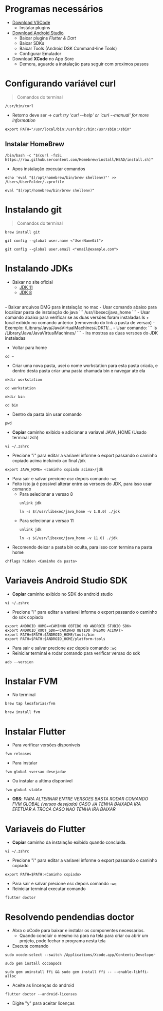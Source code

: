 # Programas necessários
- [Download VSCode](https://code.visualstudio.com/)
    - Instalar plugins
- [Download Android Studio](https://developer.android.com/studio?hl=pt&gclid=CjwKCAjw0dKXBhBPEiwA2bmObQnK-HUSx7GH7u0_IsC1vf9_WvEzh0o1eDUsKa03aXz6D0zIGDSRrRoCnn8QAvD_BwE&gclsrc=aw.ds)
    - Baixar plugins *Flutter & Dart*
    - Baixar SDKs
    - Baixar Tools (Android DSK Command-line Tools)
    - Configurar Emulador
- Download **XCode** no App Sore
    - Demora, aguarde a instalação para seguir com proximos passos

# Configurando variável curl
> Comandos do terminal<br>
```
/usr/bin/curl
```

- Retorno deve ser -> *curl: try 'curl --help' or 'curl --manual' for more information* <br>

```
export PATH="/usr/local/bin:/usr/bin:/bin:/usr/sbin:/sbin"
```
## Instalar HomeBrew
```
/bin/bash -c "$(curl -fsSL https://raw.githubusercontent.com/Homebrew/install/HEAD/install.sh)"
```
- Apos instalação executar comandos
```
echo 'eval "$(/opt/homebrew/bin/brew shellenv)"' >> /Users/UserFolder/.zprofile
```
```
eval "$(/opt/homebrew/bin/brew shellenv)"
```
# Instalando git
> Comandos do terminal<br>
```
brew install git
```
```
git config --global user.name <"UserNameGit">
```
```
git config --global user.email <"email@example.com">
```
# Instalando JDKs
- Baixar no site oficial
    - [JDK 11](https://www.oracle.com/br/java/technologies/javase/jdk11-archive-downloads.html)
    - [JDK 8](https://www.oracle.com/br/java/technologies/javase/javase8-archive-downloads.html)
<br>
- Baixar arquivos DMG para instalação no mac
- Usar comando abaixo para localizar pasta de instalação do java
```
/usr/libexec/java_home
```
- Usar comando abaixo para verificar se as duas versões foram instaladas
ls + local exibido no comando anterior (removendo do link a pasta de versao)
    - Exemplo: /Library/Java/JavaVirtualMachines/JDK11/...
    - Usar comando:
       ```
        ls /Library/Java/JavaVirtualMachines/
        ```
    - Ira mostras as duas versoes do JDK instaladas
    

- Voltar para home
```
cd ~
```
- Criar uma nova pasta, usei o nome workstation para esta pasta criada, e dentro desta pasta criar uma pasta chamada bin e navegar ate ela
```
mkdir workstation
```
```
cd workstation
```
```
mkdir bin
```
```
cd bin
```
- Dentro da pasta bin usar comando 
```
pwd
```
- **Copiar** caminho exibido e adicionar a variavel JAVA_HOME (Usado terminal zsh)
```
vi ~/.zshrc
```
- Precione "i" para editar a variavel informe o export passando o caminho copiado acima incluindo ao final /jdk
```
export JAVA_HOME= <caminho copiado acima>/jdk
```
- Para sair e salvar precione *esc* depois comando ```:wq```
- Feito isto ja é possivel alterar entre as versoes do JDK, para isso usar comando
    - Para selecionar a versao 8
        ```
        unlink jdk
        ```
        ```
        ln -s $(/usr/libexec/java_home -v 1.8.0) ./jdk
        ```
    - Para selecionar a versao 11
        ```
        unlink jdk
        ```
        ```
        ln -s $(/usr/libexec/java_home -v 11.0) ./jdk
        ```
- Recomendo deixar a pasta bin oculta, para isso com termina na pasta home
```
chflags hidden <Caminho da pasta>
```
# Variaveis Android Studio SDK
- **Copiar** caminho exibido no SDK do android studio
```
vi ~/.zshrc
```
- Precione "i" para editar a variavel informe o export passando o caminho do sdk copiado
```
export ANDROID_HOME=<CAMINHO OBTIDO NO ANDROID STUDIO SDK>
export ANDROID_ROOT_SDK=<CAMINHO OBTIDO (MESMO ACIMA)>
export PATH=$PATH:$ANDROID_HOME/tools/bin
export PATH=$PATH:$ANDROID_HOME/platform-tools
```
- Para sair e salvar precione *esc* depois comando ```:wq```
- Reiniciar terminal e rodar comando para verificar versao do sdk
```
adb --version
```
# Instalar FVM
- No terminal
```
brew tap leoafarias/fvm
```
```
brew install fvm
```
# Instalar Flutter
- Para verificar versões disponiveis
```
fvm releases
```
- Para instalar
```
fvm global <versao desejada>
```
- Ou instalar a ultima disponivel
```
fvm global stable
```
- **OBS**: *PARA ALTERNAR ENTRE VERSOES BASTA RODAR COMANDO FVM GLOBAL (versao desejada) CASO JA TENHA BAIXADA IRA EFETUAR A TROCA CASO NAO TENHA IRA BAIXAR*

# Variaveis do Flutter
- **Copiar** caminho da instalação exibido quando concluída.<br>
```
vi ~/.zshrc
```
- Precione "i" para editar a variavel informe o export passando o caminho copiado
```
export PATH=$PATH:<Caminho copiado>
```
- Para sair e salvar precione *esc* depois comando ```:wq```
- Reiniciar terminal executar comando
```
flutter doctor
```
# Resolvendo pendendias doctor
- Abra o xCode para baixar e instalar os componentes necessarios.
    - Quando concluir o mesmo ira para na tela para criar ou abrir um projeto, pode fechar o programa nesta tela
- Execute comando
```
sudo xcode-select --switch /Applications/Xcode.app/Contents/Developer
```
```
sudo gem install cocoapods
```
```
sudo gem uninstall ffi && sudo gem install ffi -- --enable-libffi-alloc
```
- Aceite as lincenças do android
```
flutter doctor --android-licenses
```
- Digite "y" para aceitar licenças

